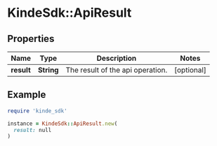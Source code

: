 # KindeSdk::ApiResult

## Properties

| Name | Type | Description | Notes |
| ---- | ---- | ----------- | ----- |
| **result** | **String** | The result of the api operation. | [optional] |

## Example

```ruby
require 'kinde_sdk'

instance = KindeSdk::ApiResult.new(
  result: null
)
```


